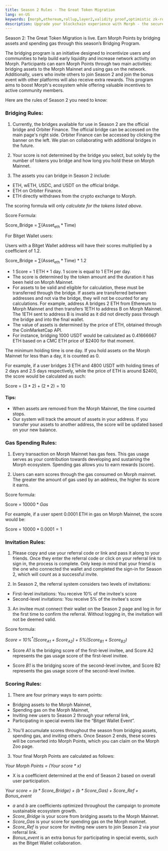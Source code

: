 ```yaml
---
title: Season 2 Rules - The Great Token Migration
lang: en-US
keywords: [morph,ethereum,rollup,layer2,validity proof,optimistic zk-rollup]
description: Upgrade your blockchain experience with Morph - the secure decentralized, cost0efficient, and high-performing optimistic zk-rollup solution. Try it now!
---
```


Season 2: The Great Token Migration is live. Earn Morph Points by bridging assets and spending gas through this season’s Bridging Program. 

The bridging program is an initiative designed to incentivize users and communities to help build early liquidity and increase network activity on Morph. Participants can earn Morph Points through two main activities: bridging assets to the Morph Mainnet and using gas on the network. Additionally, users who invite others to join Season 2 and join the bonus event with other platforms will also receive extra rewards. This program aims to boost Morph's ecosystem while offering valuable incentives to active community members.

Here are the rules of Season 2 you need to know:

### Bridging Rules:

1. Currently, the bridges available for use in Season 2 are the official bridge and Orbiter Finance. The official bridge can be accessed on the main page's right side. Orbiter Finance can be accessed by clicking the banner on the left. We plan on collaborating with additional bridges in the future. 
2. Your score is not determined by the bridge you select, but solely by the number of tokens you bridge and how long you hold these on Morph Mainnet.  

3. The assets you can bridge in Season 2 include:
- ETH, wETH, USDC, and USDT on the official bridge.
- ETH on Orbiter Finance.
- ETH directly withdraws from the crypto exchange to Morph.

The scoring formula will only *calculate for the tokens listed above.* 

Score Formula:

Score_Bridge = $\sum\left(\text {Asset}_{\text {eth}} * \text {Time}\right)$

For Bitget Wallet users:

Users with a Bitget Wallet address will have their scores multiplied by a coefficient of 1.2.

Score_Bridge = $\sum\left(\text {Asset}_{\text {eth}} * \text {Time}\right)$ * 1.2


- 1 Score = 1 ETH * 1 day. 1 score is equal to 1 ETH per day. 
- The score is determined by the token amount and the duration it has been held on Morph Mainnet.
- For assets to be valid and eligible for calculation, these must be transferred through the bridge. If assets are transferred between addresses and not via the bridge, they will not be counted for any calculations. For example, address A bridges 2 ETH from Ethereum to Morph Mainnet and then transfers 1ETH to address B on Morph Mainnet. The 1ETH sent to address B is invalid as it did not directly pass through the bridge and into the final wallet.
- The value of assets is determined by the price of ETH, obtained through the CoinMarketCap API. 
- For instance, bridging 1000 USDT would be calculated as 0.41666667 ETH based on a CMC ETH price of $2400 for that moment.

The minimum holding time is one day. If you hold assets on the Morph Mainnet for less than a day, it is counted as 0.

For example, if a user bridges 3 ETH and 4800 USDT with holding times of 2 days and 2.5 days respectively, while the price of ETH is around $2400, the score would be calculated as such:

Score = $(3*2) + (2*2) = 10$


#### Tips:

- When assets are removed from the Morph Mainnet, the time counted stops.
- Our system will track the amount of assets in your address. If you transfer your assets to another address, the score will be updated based on your new balance.


### Gas Spending Rules:

1. Every transaction on Morph Mainnet has gas fees. This gas usage serves as your contribution towards developing and sustaining the Morph ecosystem. Spending gas allows you to earn rewards (score).

2. Users can earn scores through the gas consumed on Morph mainnet. The greater the amount of gas used by an address, the higher its score it earns.

Score formula:

Score = $10000*Gas$

For example, if a user spent 0.0001 ETH in gas on Morph Mainnet, the score would be:

Score = $10000*0.0001 = 1$

### Invitation Rules:

1. Please copy and use your referral code or link and pass it along to your friends. Once they enter the referral code or click on your referral link to sign in, the process is complete. Only keep in mind that your friend is the one who connected the wallet and completed the sign-in for Season 2, which will count as a successful invite.

2. In Season 2, the referral system considers two levels of invitations:
- First-level invitations: You receive 10% of the invitee's score
- Second-level invitations: You receive 5% of the invitee's score

3. An invitee must connect their wallet on the Season 2 page and log in for the first time to confirm the referral. Without logging in, the invitation will not be deemed valid.

Score formula:

*Score = $10 \%^{*}\left(\text {Score}_{A 1}+\text {Score}_{A 2}\right)+5 \%\left(\text {Score}_{B 1}+\text {Score}_{B 2}\right)$*

- Score *A1* is the bridging score of the first-level invitee, and Score A2 represents the gas usage score of the first-level invitee.

- Score *B1* is the bridging score of the second-level invitee, and Score B2 represents the gas usage score of the second-level invitee.

### Scoring Rules:

1. There are four primary ways to earn points: 
- Bridging assets to the Morph Mainnet, 
- Spending gas on the Morph Mainnet, 
- Inviting new users to Season 2 through your referral link, 
- Participating in special events like the “Bitget Wallet Event”.

2. You'll accumulate scores throughout the season from bridging assets, spending gas, and inviting others. Once Season 2 ends, these scores will be converted into Morph Points, which you can claim on the Morph Zoo page.

3. Your final Morph Points are calculated as follows:

*Your Morph Points = $({Your\ score} * x)$* 

- X is a coefficient determined at the end of Season 2 based on overall user participation.

*Your score = $(a*{Score}\_{Bridge}) + (b*{Score}\_{Gas}) + {Score}\_{Ref} + {Bonus}\_{event}$*

- *a* and *b* are coefficients optimized throughout the campaign to promote sustainable ecosystem growth.
- *Score_Bridge* is your score from bridging assets to the Morph Mainnet.
- *Score_Gas* is your score for spending gas on the Morph mainnet.
- *Score_Ref* is your score for inviting new users to join Season 2 via your referral link.
- *Bonus_event* is an extra bonus for participating in special events, such as the Bitget Wallet collaboration. 